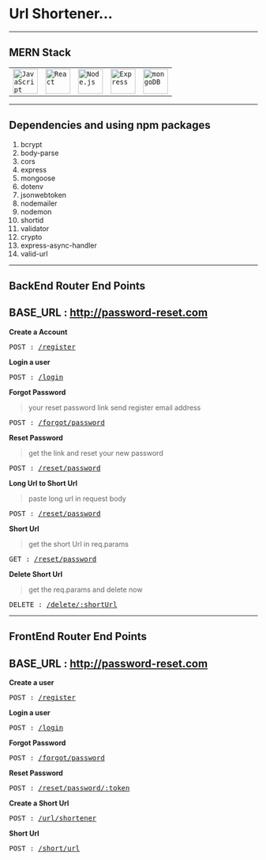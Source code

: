 # Url Shortener...

------------------------------

## MERN Stack

<div align="left">
	<table>
		<tr>
			<td><code><img width="50" src="https://user-images.githubusercontent.com/25181517/117447155-6a868a00-af3d-11eb-9cfe-245df15c9f3f.png" alt="JavaScript" title="JavaScript"/></code></td>
			<td><code><img width="50" src="https://user-images.githubusercontent.com/25181517/183897015-94a058a6-b86e-4e42-a37f-bf92061753e5.png" alt="React" title="React"/></code></td>
			<td><code><img width="50" src="https://user-images.githubusercontent.com/25181517/183568594-85e280a7-0d7e-4d1a-9028-c8c2209e073c.png" alt="Node.js" title="Node.js"/></code></td>
			<td><code><img width="50" src="https://user-images.githubusercontent.com/25181517/183859966-a3462d8d-1bc7-4880-b353-e2cbed900ed6.png" alt="Express" title="Express"/></code></td>
			<td><code><img width="50" src="https://user-images.githubusercontent.com/25181517/182884177-d48a8579-2cd0-447a-b9a6-ffc7cb02560e.png" alt="mongoDB" title="mongoDB"/></code></td>
		</tr>
	</table>

-------------------------------

## Dependencies and using npm packages
  
1. bcrypt
2. body-parse
3. cors
4. express 
5. mongoose
6. dotenv
7. jsonwebtoken
8. nodemailer
9. nodemon
10. shortid
11. validator
12. crypto
13. express-async-handler
14. valid-url

-------------------------------

## BackEnd Router End Points

## BASE_URL : http://password-reset.com

<b>Create a Account</b>
<pre>POST : <a href='http://password-reset.com/api/v1/user/register'>/register</a></pre>

<b>Login a user</b>
<pre>POST : <a href='http://password-reset.com/api/v1/user/login'>/login</a></pre>

<b>Forgot Password</b>
  > your reset password link send register email address 
<pre>POST : <a href='http://password-reset.com/api/v1/user/forgot/password'>/forgot/password</a></pre>

<b>Reset Password</b>
  > get the link and reset your new password
<pre>POST : <a href='http://password-reset.com/api/v1/user/reset/password/:token'>/reset/password</a></pre>

<b>Long Url to Short Url</b>
  > paste long url in request body
<pre>POST : <a href='http://password-reset.com/api/v1/url/originalUrl'>/reset/password</a></pre>

<b>Short Url</b>
  > get the short Url in req.params
<pre>GET : <a href='http://password-reset.com/api/v1/user/reset/password/:token'>/reset/password</a></pre>

<b>Delete Short Url</b>
  > get the req.params and delete now
<pre>DELETE : <a href='http://password-reset.com/api/v1/url/delete/:shortUrl'>/delete/:shortUrl</a></pre>

---------------------------------

## FrontEnd Router End Points

## BASE_URL : http://password-reset.com

<b>Create a user</b>
<pre>POST : <a href='http://password-reset.com/register'>/register</a></pre>

<b>Login a user</b>
<pre>POST : <a href='http://password-reset.com/login'>/login</a></pre>

<b>Forgot Password</b>
<pre>POST : <a href='http://password-reset.com/forgot/password'>/forgot/password</a></pre>

<b>Reset Password</b>
<pre>POST : <a href='http://password-reset.com/reset/password/:token'>/reset/password/:token</a></pre>

<b>Create a Short Url</b>
<pre>POST : <a href='http://password-reset.com/url/shortener'>/url/shortener</a></pre>

<b>Short Url</b>
<pre>POST : <a href='http://password-reset.com/short/url'>/short/url</a></pre>